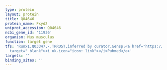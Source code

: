 ```yaml
---
type: protein
layout: protein
title: Q04646
protein_name: Fxyd2
uniprot_accession: Q04646
ncbi_gene_id: '11936'
organism: Mus musculus
function: target gene
tfs: 'Runx1,Q03347,-,TRRUST,inferred by curator,&ensp;<a href="https://www.ncbi.nlm.nih.gov/pubmed/?term=22253804%5Buid%5D"
  target="_blank"><i uk-icon="icon: link"></i>Pubmed</a>'
targets: ''
binding_sites: ''
---
```

